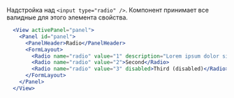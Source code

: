 Надстройка над `<input type="radio" />`. Компонент принимает все валидные для этого элемента свойства.

```jsx
  <View activePanel="panel">
    <Panel id="panel">
      <PanelHeader>Radio</PanelHeader>
      <FormLayout>
        <Radio name="radio" value="1" description="Lorem ipsum dolor sit amet, consectetur." defaultChecked>First</Radio>
        <Radio name="radio" value="2">Second</Radio>
        <Radio name="radio" value="3" disabled>Third (disabled)</Radio>
      </FormLayout>
    </Panel>
  </View>
```
